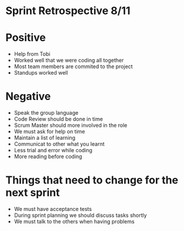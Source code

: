 # Sprint Retrospective 8/11

# Positive
* Help from Tobi
* Worked well that we were coding all together
* Most team members are commited to the project
* Standups worked well

# Negative
* Speak the group language
* Code Review should be done in time
* Scrum Master should more involved in the role
* We must ask for help on time
* Maintain a list of learning
* Communicat to other what you learnt
* Less trial and error while coding
* More reading before coding

# Things that need to change for the next sprint

* We must have acceptance tests
* During sprint planning we should discuss tasks shortly
* We must talk to the others when having problems

